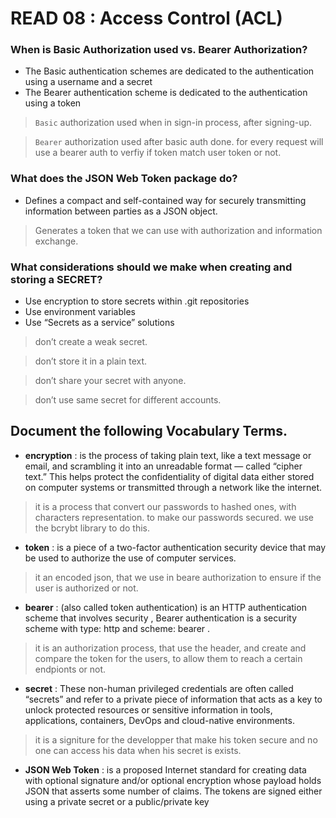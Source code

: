 # READ 08 : Access Control (ACL)

### When is Basic Authorization used vs. Bearer Authorization?

- The Basic authentication schemes are dedicated to the authentication using a username and a secret
- The Bearer authentication scheme is dedicated to the authentication using a token

> `Basic` authorization used when in sign-in process, after signing-up.

> `Bearer` authorization used after basic auth done. for every request will use a bearer auth to verfiy if token match user token or not.

### What does the JSON Web Token package do?

- Defines a compact and self-contained way for securely transmitting information between parties as a JSON object.

> Generates a token that we can use with authorization and information exchange.


### What considerations should we make when creating and storing a SECRET?

- Use encryption to store secrets within .git repositories
- Use environment variables
- Use “Secrets as a service” solutions

> don’t create a weak secret.

> don’t store it in a plain text.

> don’t share your secret with anyone.

> don’t use same secret for different accounts.


## Document the following Vocabulary Terms.

- **encryption** : is the process of taking plain text, like a text message or email, and scrambling it into an unreadable format — called “cipher text.” This helps protect the confidentiality of digital data either stored on computer systems or transmitted through a network like the internet.

> it is a process that convert our passwords to hashed ones, with characters representation. to make our passwords secured. we use the bcrybt library to do this.

- **token** : is a piece of a two-factor authentication security device that may be used to authorize the use of computer services.

> it an encoded json, that we use in beare authorization to ensure if the user is authorized or not.

- **bearer** : (also called token authentication) is an HTTP authentication scheme that involves security , Bearer authentication is a security scheme with type: http and scheme: bearer .

> it is an authorization process, that use the header, and create and compare the token for the users, to allow them to reach a certain endpionts or not.

- **secret** : These non-human privileged credentials are often called “secrets” and refer to a private piece of information that acts as a key to unlock protected resources or sensitive information in tools, applications, containers, DevOps and cloud-native environments.

> it is a signiture for the developper that make his token secure and no one can access his data when his secret is exists.

- **JSON Web Token** : is a proposed Internet standard for creating data with optional signature and/or optional encryption whose payload holds JSON that asserts some number of claims. The tokens are signed either using a private secret or a public/private key